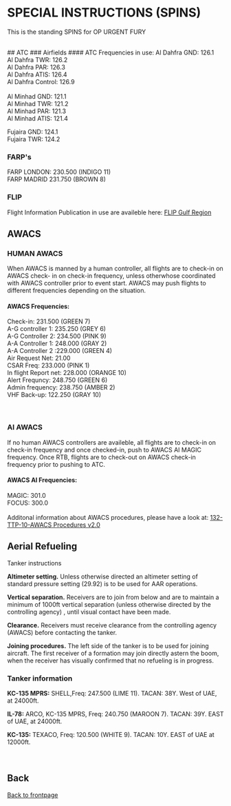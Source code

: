 # SPECIAL INSTRUCTIONS (SPINS)
This is the standing SPINS for OP URGENT FURY

<br>
## ATC
### Airfields
#### ATC Frequencies in use:
Al Dahfra GND: 126.1 <br>
Al Dahfra TWR: 126.2 <br>
Al Dahfra PAR: 126.3 <br>
Al Dahfra ATIS: 126.4 <br>
Al Dahfra Control: 126.9 <br>
<br> 
Al Minhad GND: 121.1 <br>
Al Minhad TWR: 121.2 <br>
Al Minhad PAR: 121.3 <br>
Al Minhad ATIS: 121.4 <br>

Fujaira GND: 124.1 <br>
Fujaira TWR: 124.2 <br>


### FARP's
FARP LONDON: 230.500 (INDIGO 11) <br>
FARP MADRID 231.750 (BROWN 8) <br>

### FLIP
Flight Information Publication in use are availeble here:
[FLIP Gulf Region](https://www.dropbox.com/s/sp91zf63rx0esao/FLIP_GULFR2_EC1.pdf?dl=0)


## AWACS

### HUMAN AWACS
When AWACS is manned by a human controller, all flights are to check-in on AWACS check- in on check-in frequency, unless otherwhose coordinated with AWACS controller prior to event start.
AWACS may push flights to different frequencies depending on the situation.
<br>
#### AWACS Frequencies:
Check-in: 231.500 (GREEN 7) <br>
A-G controller 1: 235.250 (GREY 6) <br>
A-G Controller 2: 234.500 (PINK 9) <br>
A-A Controller 1: 248.000 (GRAY 2) <br>
A-A Controller 2 :229.000 (GREEN 4) <br>
Air Request Net: 21.00 <br>
CSAR Freq: 233.000 (PINK 1) <br>
In flight Report net: 228.000 (ORANGE 10) <br>
Alert Frequncy: 248.750 (GREEN 6) <br>
Admin frequency: 238.750 (AMBER 2) <br>
VHF Back-up: 122.250 (GRAY 10) <br>
<br>
<br>
### AI AWACS
If no human AWACS controllers are availeble, all flights are to check-in on check-in frequency and once checked-in, push to AWACS AI MAGIC frequency. Once RTB, flights are to check-out on AWACS check-in frequency prior to pushing to ATC.
<br>
#### AWACS AI Frequencies:
MAGIC: 301.0 <br>
FOCUS: 300.0 <br>
<br>
Additonal information about AWACS procedures, please have a look at:
[132-TTP-10-AWACS Procedures v2.0](https://www.dropbox.com/s/udeqz9vxqawkiui/132-TTP-10-AWACS%20v2.0.pdf?dl=0)




## Aerial Refueling
Tanker instructions

**Altimeter setting.**
Unless otherwise directed an altimeter setting of standard pressure setting (29.92) is to be used for AAR operations.

**Vertical separation.**
Receivers are to join from below and are to maintain a minimum of 1000ft vertical separation (unless otherwise directed by the controlling agency) , until visual contact have been made.

**Clearance.**
Receivers must receive clearance from the controlling agency (AWACS) before contacting the tanker.

**Joining procedures.**
The left side of the tanker is to be used for joining aircraft. The first receiver of a formation may join directly astern the boom, when the receiver has visually confirmed that no refueling is in progress.


### Tanker information
**KC-135 MPRS:**
SHELL,Freq: 247.500 (LIME 11). TACAN: 38Y.
West of UAE, at 24000ft.

**IL-78:**
ARCO, KC-135 MPRS, Freq: 240.750 (MAROON 7). TACAN: 39Y.
EAST of UAE, at 24000ft.

**KC-135:**
TEXACO, Freq: 120.500 (WHITE 9). TACAN: 10Y.
EAST of UAE at 12000ft.
<br>
<br>
<br>
## Back
[Back to frontpage](https://132nd-vwing.github.io/OPUF-Brief/)